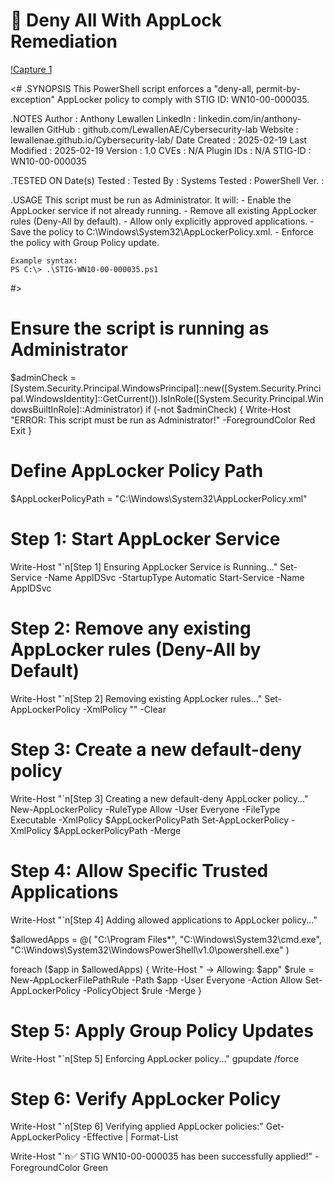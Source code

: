 # 🚫 **Deny All With AppLock Remediation** 

[!Capture 1](screenshots/DenyAll/DenyAll02.png)

<#
.SYNOPSIS
    This PowerShell script enforces a "deny-all, permit-by-exception" AppLocker policy to comply with STIG ID: WN10-00-000035.

.NOTES
    Author          : Anthony Lewallen
    LinkedIn        : linkedin.com/in/anthony-lewallen
    GitHub          : github.com/LewallenAE/Cybersecurity-lab
    Website         : lewallenae.github.io/Cybersecurity-lab/
    Date Created    : 2025-02-19
    Last Modified   : 2025-02-19
    Version         : 1.0
    CVEs            : N/A
    Plugin IDs      : N/A
    STIG-ID         : WN10-00-000035

.TESTED ON
    Date(s) Tested  : 
    Tested By       : 
    Systems Tested  : 
    PowerShell Ver. : 

.USAGE
    This script must be run as Administrator.
    It will:
    - Enable the AppLocker service if not already running.
    - Remove all existing AppLocker rules (Deny-All by default).
    - Allow only explicitly approved applications.
    - Save the policy to C:\Windows\System32\AppLockerPolicy.xml.
    - Enforce the policy with Group Policy update.

    Example syntax:
    PS C:\> .\STIG-WN10-00-000035.ps1 
#>

# Ensure the script is running as Administrator
$adminCheck = [System.Security.Principal.WindowsPrincipal]::new([System.Security.Principal.WindowsIdentity]::GetCurrent()).IsInRole([System.Security.Principal.WindowsBuiltInRole]::Administrator)
if (-not $adminCheck) {
    Write-Host "ERROR: This script must be run as Administrator!" -ForegroundColor Red
    Exit
}

# Define AppLocker Policy Path
$AppLockerPolicyPath = "C:\Windows\System32\AppLockerPolicy.xml"

# Step 1: Start AppLocker Service
Write-Host "`n[Step 1] Ensuring AppLocker Service is Running..."
Set-Service -Name AppIDSvc -StartupType Automatic
Start-Service -Name AppIDSvc

# Step 2: Remove any existing AppLocker rules (Deny-All by Default)
Write-Host "`n[Step 2] Removing existing AppLocker rules..."
Set-AppLockerPolicy -XmlPolicy "<AppLockerPolicy Version='1'></AppLockerPolicy>" -Clear

# Step 3: Create a new default-deny policy
Write-Host "`n[Step 3] Creating a new default-deny AppLocker policy..."
New-AppLockerPolicy -RuleType Allow -User Everyone -FileType Executable -XmlPolicy $AppLockerPolicyPath
Set-AppLockerPolicy -XmlPolicy $AppLockerPolicyPath -Merge

# Step 4: Allow Specific Trusted Applications
Write-Host "`n[Step 4] Adding allowed applications to AppLocker policy..."

$allowedApps = @(
    "C:\Program Files\*",
    "C:\Windows\System32\cmd.exe",
    "C:\Windows\System32\WindowsPowerShell\v1.0\powershell.exe"
)

foreach ($app in $allowedApps) {
    Write-Host "   → Allowing: $app"
    $rule = New-AppLockerFilePathRule -Path $app -User Everyone -Action Allow
    Set-AppLockerPolicy -PolicyObject $rule -Merge
}

# Step 5: Apply Group Policy Updates
Write-Host "`n[Step 5] Enforcing AppLocker policy..."
gpupdate /force

# Step 6: Verify AppLocker Policy
Write-Host "`n[Step 6] Verifying applied AppLocker policies:"
Get-AppLockerPolicy -Effective | Format-List

Write-Host "`n✅ STIG WN10-00-000035 has been successfully applied!" -ForegroundColor Green
